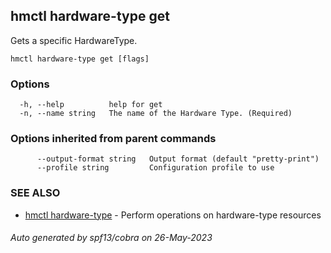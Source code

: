 ## hmctl hardware-type get

Gets a specific HardwareType.

```
hmctl hardware-type get [flags]
```

### Options

```
  -h, --help          help for get
  -n, --name string   The name of the Hardware Type. (Required)
```

### Options inherited from parent commands

```
      --output-format string   Output format (default "pretty-print")
      --profile string         Configuration profile to use
```

### SEE ALSO

* [hmctl hardware-type](hmctl_hardware-type.md)	 - Perform operations on hardware-type resources

###### Auto generated by spf13/cobra on 26-May-2023
